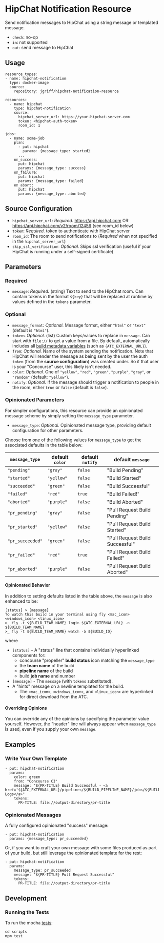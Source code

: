 # HipChat Notification Resource

Send notification messages to HipChat using a string message or templated message.

* `check`: no-op
* `in`: not supported
* `out`: send message to HipChat

## Usage

```
resource_types:
- name: hipchat-notification
  type: docker-image
  source:
    repository: jgriff/hipchat-notification-resource

resources:
  - name: hipchat
    type: hipchat-notification
    source:
      hipchat_server_url: https://your-hipchat-server.com
      token: <hipchat-auth-token>
      room_id: 1

jobs:
  - name: some-job
    plan:
      - put: hipchat
        params: {message_type: started}
      ...
    on_success:
      put: hipchat
      params: {message_type: success}
    on_failure:
      put: hipchat
      params: {message_type: failed}
    on_abort:
      put: hipchat
      params: {message_type: aborted}
```

## Source Configuration

* `hipchat_server_url`: *Required.* https://api.hipchat.com OR https://api.hipchat.com/v2/room/12456 (see room_id below)
* `token`: *Required.* token to authenticate with HipChat server
* `room_id`: The room to send notifications to (*Required* when not specified in the `hipchat_server_url`)
* `skip_ssl_verification`:  *Optional.*  Skips ssl verification (useful if your HipChat is running under a self-signed certificate)

## Parameters

### Required
* `message`: *Required.* (string) Text to send to the HipChat room.  Can contain tokens in the format `${key}` that will be replaced at runtime by values defined in the `tokens` parameter.

### Optional
* `message_format`: *Optional.* Message format, either `"html"` or `"text"` (default is `"html"`).
* `tokens` *Optional.* (list) Custom keys/values to replace in `message`. Can start with `file://` to get a value from a file. By default, automatically includes all [build metadata variables](https://concourse-ci.org/implementing-resource-types.html#resource-metadata) (such as `{ATC_EXTERNAL_URL}`).
* `from`: *Optional.* Name of the system sending the notification.  Note that HipChat will render the message as being sent by the user the auth `token` (from the **source configuration**) was created under.  So if that user is your "Concourse" user, this likely isn't needed.
* `color`: *Optional.* One of `"yellow"`, `"red"`, `"green"`, `"purple"`, `"gray"`, or `"random"` (default: `"yellow"`).
* `notify`: *Optional.* If the message should trigger a notification to people in the room, either `true` or `false` (default is `false`).


### Opinionated Parameters

For simpler configurations, this resource can provide an opinionated message scheme by simply setting the `message_type` parameter.

* `message_type`: *Optional.* Opinionated message type, providing default configuration for other parameters.

Choose from one of the following values for `message_type` to get the associated defaults in the table below:

| `message_type`   | default `color` | default `notify` | default `message`               |
| ---------------- | --------------- | ---------------- | ------------------------------- |
| `"pending"`      | `"gray"`        | `false`          | "Build Pending"                 |
| `"started"`      | `"yellow"`      | `false`          | "Build Started"                 |
| `"succeeded"`    | `"green"`       | `false`          | "Build Successful"              |
| `"failed"`       | `"red"`         | `true`           | "Build Failed!"                 |
| `"aborted"`      | `"purple"`      | `false`          | "Build Aborted"                 |
| `"pr_pending"`   | `"gray"`        | `false`          | "Pull Request Build Pending"    |
| `"pr_started"`   | `"yellow"`      | `false`          | "Pull Request Build Started"    |
| `"pr_succeeded"` | `"green"`       | `false`          | "Pull Request Build Successful" |
| `"pr_failed"`    | `"red"`         | `true`           | "Pull Request Build Failed!"    |
| `"pr_aborted"`   | `"purple"`      | `false`          | "Pull Request Build Aborted"    |

#### Opinionated Behavior

In addition to setting defaults listed in the table above, the `message` is also enhanced to be:

```
[status] > [message]
To watch this build in your terminal using fly <mac_icon> <windows_icon> <linux_icon>
>_ fly -t ${BUILD_TEAM_NAME} login ${ATC_EXTERNAL_URL} -n ${BUILD_TEAM_NAME}
>_ fly -t ${BUILD_TEAM_NAME} watch -b ${BUILD_ID}  
``` 
where
 
* `[status]` - A "status" line that contains individually hyperlinked components for: 
   * concourse "propeller" **build status** icon matching the `message_type`
   * the **team name** of the build
   * **pipeline name** of the build
   * build **job name** and number
* `[message]` - The `message` (with `tokens` substituted).
* A "hints" message on a newline templated for the build.
   * The `<mac_icon>`, `<windows_icon>`, and `<linux_icon>` are hyperlinked for direct download from the ATC.
 
#### Overriding Opinions

You can override any of the opinions by specifying the parameter value yourself.  However, the "header" line will always
appear when `message_type` is used, even if you supply your own `message`.

## Examples

### Write Your Own Template

```
- put: hipchat-notification
  params:
    color: green
    from: "Concourse CI"
    message: "${PR-TITLE} Build Successful - <a href='${ATC_EXTERNAL_URL}/pipelines/${BUILD_PIPELINE_NAME}/jobs/${BUILD_JOB_NAME}/builds/${BUILD_NAME}'>Build Logs</a>"
    tokens:
      PR-TITLE: file://output-directory/pr-title
```

### Opinionated Messages

A fully configured opinionated "success" message:
```
- put: hipchat-notification
  params: {message_type: pr_succeeded}
```

Or, if you want to craft your own message with some files produced as part of your build, but still leverage the
opinionated template for the rest: 

```
- put: hipchat-notification
  params: 
    message_type: pr_succeeded
    message: "${PR-TITLE} Pull Request Successful"
    tokens:
      PR-TITLE: file://output-directory/pr-title
```

## Development

### Running the Tests

To run the mocha [tests](scripts/test):
```
cd scripts
npm test
```